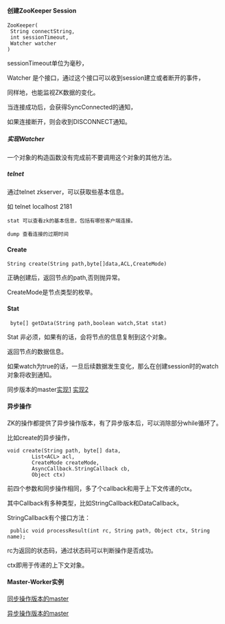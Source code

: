 #### 创建ZooKeeper Session


	ZooKeeper(
	 String connectString,
	 int sessionTimeout,
	 Watcher watcher
	)
	
sessionTimeout单位为毫秒，

Watcher 是个接口，通过这个接口可以收到session建立或者断开的事件，

同样地，也能监视ZK数据的变化。

当连接成功后，会获得SyncConnected的通知，

如果连接断开，则会收到DISCONNECT通知。

##### 实现Watcher

一个对象的构造函数没有完成前不要调用这个对象的其他方法。

##### telnet
通过telnet zkserver，可以获取些基本信息。

如
	telnet localhost 2181 
	
	stat 可以查看zk的基本信息，包括有哪些客户端连接。
	
	dump 查看连接的过期时间
	
#### Create


	String create(String path,byte[]data,ACL,CreateMode)

正确创建后，返回节点的path,否则抛异常。

CreateMode是节点类型的枚举。

#### Stat

	 byte[] getData(String path,boolean watch,Stat stat)
	 
Stat 非必须，如果有的话，会将节点的信息复制到这个对象。

返回节点的数据信息。

如果watch为true的话，一旦后续数据发生变化，那么在创建session时的watch对象将收到通知。

同步版本的master[实现1](https://github.com/llohellohe/zookeeper/blob/master/src/main/java/yangqi/zookeeper/example/masterworker/Master.java)
[实现2](https://github.com/arslht/zookeeper/blob/master/src/main/javaApi/Master.java)


#### 异步操作
ZK的操作都提供了异步操作版本，有了异步版本后，可以消除部分while循环了。

比如create的异步操作，

	void create(String path, byte[] data,
	        List<ACL> acl,
	        CreateMode createMode,
	        AsyncCallback.StringCallback cb,
	        Object ctx)

前四个参数和同步操作相同，多了个callback和用于上下文传递的ctx。

其中Callback有多种类型，比如StringCallback和DataCallback。

StringCallback有个接口方法：

	 public void processResult(int rc, String path, Object ctx, String name);
	 
rc为返回的状态码，通过状态码可以判断操作是否成功。

ctx即用于传递的上下文对象。

#### Master-Worker实例
[同步操作版本的master](https://github.com/llohellohe/zookeeper/blob/master/src/main/java/yangqi/zookeeper/example/masterworker/Master.java)

[异步操作版本的master](https://github.com/llohellohe/zookeeper/blob/master/src/main/java/yangqi/zookeeper/example/masterworker/AsynMaster.java)




